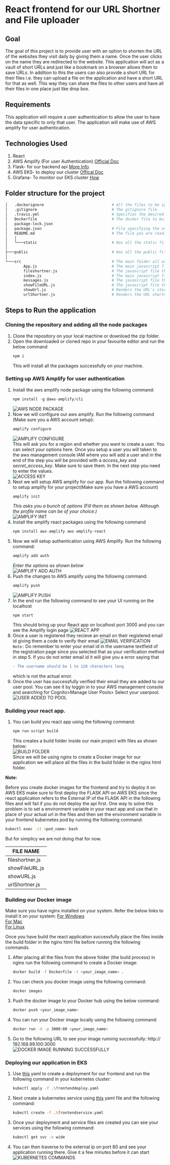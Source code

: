 # React frontend for our URL Shortner and File uploader

## Goal
<p>The goal of this project is to provide user with an option to shorten the URL of the websites they visit daily by giving them a name. Once the user clicks on the name they are redirected to the website. This application will act as a vault of short URLs and just like a bookmark on a browser allows them to save URLs. In addition to this the users can also provide a short URL for their files i.e. they can upload a file on the application and have a short URL for that as well. This way they can share the files to other users and have all their files in one place just like drop box.</p>

## Requirements

<p>This application will require a user authentication to allow the user to have the data specific to only that user. The application will make use of AWS amplify for user authentication.</p>

## Technologies Used

<ol>
<li>React</li>
<li>AWS Amplify (For user Authentication) <a href="https://docs.amplify.aws/start/q/integration/react">Official Doc</a></li>
<li>Flask- for our backend api <a href="https://github.com/rahulh25/shorturlflaskapi">More Info</a></li>
<li>AWS EKS- to deploy our cluster <a href="https://aws.amazon.com/eks/">Offical Doc</a></li>
<li>Grafana- To monitor our EKS cluster <a href="https://github.com/rahulh25/PrometheusandGrafanainEKS">How</a></li>
</ol>

## Folder structure for the project

```bash
│   .dockerignore                              # All the files to be ignored in our docker build process
│   .gitignore                                 # The gitignore file
│   .travis.yml                                # Specifies the desired building and testing environment for Travis CI
│   Dockerfile                                 # The docker file to build docker images
│   package-lock.json
│   package.json                               # File specifying the node packages required for the project
│   README.md                                  # The file you are reading.
│   │
│   └───static                                 # Has all the static files required to run our application
│
├───public                                     # Has all the public files such as main index.html etc. 
│
└───src                                        # The main folder all our javascript code to run our React js app
        App.js                                 # The main javascript file that gets rendered in index.js
        fileshortner.js                        # The javascript file that shows the File upload part of the app
        index.js                               # The main javascript file acts as the entry point for our React app
        messages.js                            # The javascript file that shows the sucess and error messages                      
        showFileURL.js                         # The javascript file that shows the files uploaded by user so far
        showUrl.js                             # Renders the URL's stored by user so far
        urlShortner.js                         # Renders the URL shortner part of the application
```

## Steps to Run the application

### Cloning the repository and adding all the node packages
1. Clone the repository on your local machine or download the zip folder.
2. Open the downloaded or cloned repo in your favourite editor and run the below command
    ```js
    npm i
    ```
    This will install all the packages successfully on your machine.

### Setting up AWS Amplify for user authentication
1. Install the aws amplify node package using the following command:<br>
    ```js
    npm install -g @aws-amplify/cli
    ```
    ![AWS NODE PACKAGE](https://github.com/rahulh25/screenshots/blob/master/frontend/aws_amplify_package.png)<br>
2. Now we will configure our aws amplify. Run the following command (Make sure you a AWS account setup):
    ```js
    amplify configure
    ```
    ![AMPLIFY CONFIGURE](https://github.com/rahulh25/screenshots/blob/master/frontend/aws_amplify_setup.png)<br>
    This will ask you for a region and whether you want to create a user. You can select your options here. Once you setup a user you will taken to the aws management console IAM where you will add a user and in the end of the step you will be provided with a <i>access_key</i> and <i>secret_access_key</i>. Make sure to save them. In the next step you need to enter the values.<br>
    ![ACCESS KEY](https://github.com/rahulh25/screenshots/blob/master/frontend/access_key.png)<br>
3. Next we will setup AWS amplify for our app. Run the following command to setup amplify for your project(Make sure you have a AWS account)
    ```js
    amplify init
    ```
    <i>This asks you a bunch of options (Fill them as shown below. Although the profile name can be of your choice.)</i><br>
    ![AMPLIFY INIT](https://github.com/rahulh25/screenshots/blob/master/frontend/amplify_init.png)<br>  
4. Install the amplify react packages using the following command
    ```js
    npm install aws-amplify aws-amplify-react
    ```
5. Now we will setup authentication using AWS Amplify. Run the following command:
    ```js
    amplify add auth
    ```
    <i>Enter the options as shown below</i><br>
    ![AMPLIFY ADD AUTH](https://github.com/rahulh25/screenshots/blob/master/frontend/add_auth.png)<br>
6. Push the changes to AWS amplify using the following command:
    ```js
    amplify push
    ```
    ![AMPLIFY PUSH](https://github.com/rahulh25/screenshots/blob/master/frontend/amplify_push.png)<br>
7. In the end run the following command to see your UI running on the localhost
    ```
    npm start
    ```
    This should bring up your React app on localhost port 3000 and you can see the Amplify login page
    ![REACT APP](https://github.com/rahulh25/screenshots/blob/master/frontend/react_app.png)<br>
8. Once a user is registered they recieve an email on their registered email id giving them a code to verify their email
    ![EMAIL VERIFICATION](https://github.com/rahulh25/screenshots/blob/master/frontend/email_verification.png)<br>
    `Note:` Do remember to enter your email id in the username textfield of the registration page since you selected that as your verification method in step 5. If you do not enter email id it will give you a error saying that
    ```diff
    - The username should be 1 to 128 characters long
    ```
    which is not the actual error.
9. Once the user has successfully verified their email they are added to our user pool. You can see it by loggin in to your AWS management console and searching for Cognito>Manage User Pools> Select your userpool.
    ![USER ADDED TO POOL](https://github.com/rahulh25/screenshots/blob/master/frontend/user_added_to_pool.png)<br>

### Building your react app.

1. You can build you react app using the following command:
    ```js
    npm run-script build
    ```
    This creates a build folder inside our main project with files as shown below:<br>
    ![BUILD FOLDER](https://github.com/rahulh25/screenshots/blob/master/frontend/build_image.png)<br>
    Since we will be using nginx to create a Docker image for our application we will place all the files in the build folder in the nginx html folder.


<b>Note:</b> <p>Before you create docker images for the frontend and try to deploy it on AWS EKS make sure to first deploy the FLASK API on AWS EKS since the react application refers to the External IP of the FLASK API in the following files and will fail if you do not deploy the api first. One way to solve this problem is to set a environment variable in your react app and use that in place of your actual url in the files and then set the environment variable in your frontend kubernetes pod by running the following command:</p>
```bash
kubectl exec -it <pod_name> bash
```
<p>But for simplicy we are not doing that for now.</p>

| FILE NAME|
|----------|
|fileshortner.js|
|showFileURL.js|
|showURL.js|
|urlShortner.js|

### Building our Docker image

Make sure you have nginx installed on your system. Refer the below links to install it on your system:
<a href="https://www.javatpoint.com/how-to-install-nginx-on-windows">For Windows</a><br>
<a href="https://www.javatpoint.com/installing-nginx-on-mac">For Mac</a><br>
<a href="https://docs.nginx.com/nginx/admin-guide/installing-nginx/installing-nginx-open-source/">For Linux</a><br>

Once you have build the react application successfully place the files inside the build folder in the nginx html file before running the following commands.

1. After placing all the files from the above folder (the build process) in nginx run the following command to create a Docker image:
    ```bash
    docker build -f Dockerfile -t <your_image_name> .
    ```
2. You can check you docker image using the following command:
    ```bash
    docker images
    ```
3. Push the docker image to your Docker hub using the below command:
    ```bash
    docker push <your_image_name>
    ```
4. You can run your Docker image locally using the following command:
    ```bash
    docker run -d -p 3000:80 <your_image_name>
    ```
5. Go to the following URL to see your image running successfully:
    http:// 192.168.99.100:3000<br>
    ![DOCKER IMAGE RUNNING SUCCESSFULLY](https://github.com/rahulh25/screenshots/blob/master/frontend/docker_running.png)<br>

### Deploying our application in EKS

1. Use <a href="https://github.com/rahulh25/PrometheusandGrafanainEKS/blob/master/frontenddeploy.yaml"> this</a> yaml to create a deployment for our frontend and run the following command in your kubernetes cluster:
    ```bash
    kubectl apply -f .\frontenddeploy.yaml
    ```
2. Next create a kubernetes service using <a href="https://github.com/rahulh25/PrometheusandGrafanainEKS/blob/master/frontendservice.yaml"> this</a> yaml file and the following command:
    ```bash
    kubectl create -f .\frontendservice.yaml
    ```
3. Once your deployment and service files are created you can see your services using the following command:
    ```bash
    kubectl get svc -o wide
    ```
4. You can then traverse to the external ip on port 80 and see your application running there. Give it a few minutes before it can start<br>
    ![KUBERNETES COMMANDS](https://github.com/rahulh25/screenshots/blob/master/frontend/kubectl_frontend.png)<br>